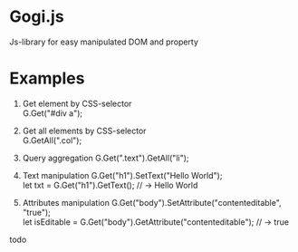 # Gogi.js
Js-library for easy manipulated DOM and property

# Examples
1) Get element by CSS-selector  
G.Get("#div a");  

2) Get all elements by CSS-selector  
G.GetAll(".col");  

3) Query aggregation
G.Get(".text").GetAll("li");  

4) Text manipulation
G.Get("h1").SetText("Hello World");  
let txt = G.Get("h1").GetText(); // -> Hello World  

5) Attributes manipulation
G.Get("body").SetAttribute("contenteditable", "true");  
let isEditable = G.Get("body").GetAttribute("contenteditable"); // -> true  

todo  
